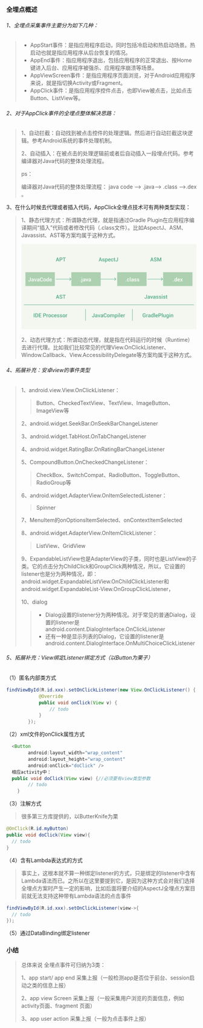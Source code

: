 ### 全埋点概述

###### 1、全埋点采集事件主要分为如下几种：

>- AppStart事件：是指应用程序启动，同时包括冷启动和热启动场景。热启动也就是指应用程序从后台恢复的情况。
>- AppEnd事件：指应用程序退出，包括应用程序的正常退出、按Home键进入后台、应用程序被强杀、应用程序崩溃等场景。
>- AppViewScreen事件：是指应用程序页面浏览，对于Android应用程序来说，就是指切换Activity或Fragment。
>- AppClick事件：是指应用程序控件点击，也即View被点击，比如点击Button、ListView等。
>
>

###### 2、对于AppClick事件的全埋点整体解决思路：

> 1、自动拦截：自动找到被点击控件的处理逻辑。然后进行自动拦截这块逻辑。参考Android系统的事件处理机制。
>
> 2、自动插入：在被点击的处理逻辑前或者后自动插入一段埋点代码。参考编译器对Java代码的整体处理流程。
>
> ps：
>
> 编译器对Java代码的整体处理流程： java code --> .java--> .class -->.dex 。

3、在什么时候去代理或者插入代码，AppClick全埋点技术可有两种类型实现：

> 1、静态代理方式：所谓静态代理，就是指通过Gradle Plugin在应用程序编译期间“插入”代码或者修改代码（.class文件）。比如AspectJ、ASM、Javassist、AST等方案均属于这种方式。
>
> ![image](<https://github.com/sunnnydaydev/Photos/blob/master/%E9%9D%99%E6%80%81%E4%BB%A3%E7%90%86.jpg>)
>
> 2、动态代理方式：所谓动态代理，就是指在代码运行的时候（Runtime）去进行代理。比如我们比较常见的代理View.OnClickListener、Window.Callback、View.AccessibilityDelegate等方案均属于这种方式。

###### 4、拓展补充：安卓view的事件类型

> 1、android.view.View.OnClickListener：
>
> > Button、CheckedTextView、TextView、ImageButton、ImageView等
>
> 2、android.widget.SeekBar.OnSeekBarChangeListener
>
> 3、android.widget.TabHost.OnTabChangeListener
>
> 4、android.widget.RatingBar.OnRatingBarChangeListener
>
> 5、CompoundButton.OnCheckedChangeListener：
>
> > CheckBox、SwitchCompat、RadioButton、ToggleButton、RadioGroup等
>
> 6、android.widget.AdapterView.OnItemSelectedListener：
>
> > Spinner
>
> 7、MenuItem的onOptionsItemSelected、onContextItemSelected
>
> 8、android.widget.AdapterView.OnItemClickListener：
>
> > ListView、GridView
>
> 9、ExpandableListView也是AdapterView的子类，同时也是ListView的子类。它的点击分为ChildClick和GroupClick两种情况，所以，它设置的listener也是分为两种情况，即：android.widget.ExpandableListView.OnChildClickListener和android.widget.ExpandableList-View.OnGroupClickListener，
>
> 10、dialog
>
> > - Dialog设置的listener分为两种情况。对于常见的普通Dialog，设置的listener是android.content.DialogInterface.OnClickListener
> > - 还有一种是显示列表的Dialog，它设置的listener是android.content.DialogInterface.OnMultiChoiceClickListener



###### 5、拓展补充：View绑定Listener绑定方式（以Button为栗子）

（1）匿名内部类方式

```java
findViewById(R.id.xxx).setOnClickListener(new View.OnClickListener() {
            @Override
            public void onClick(View v) {
                // todo 
            }
        });
```

（2）xml文件的onClick属性方式

```java
  <Button
        android:layout_width="wrap_content"
        android:layout_height="wrap_content"
        android:onClick="doClick" />
  相应activity中：
  public void doClick(View view) {//必须要有view类型参数
        // todo
    }
```

（3）注解方式

> 很多第三方库提供的，以ButterKnife为栗

```java
@OnClick(R.id.myButton)
public void doClick(View view){
  // todo
}
```



（4）含有Lambda表达式的方式

> 事实上，这根本就不算一种绑定listener的方式，只是绑定的listener中含有Lambda语法而已。之所以在这里要提到它，是因为这种方式会对我们选择全埋点方案时产生一定的影响，比如后面将要介绍的AspectJ全埋点方案目前就无法支持这种带有Lambda语法的点击事件

```java
findViewById(R.id.xxx).setOnClickListener(view->{
  // todo
});
```



（5）通过DataBinding绑定listener



### 小结

> 总体来说 全埋点事件可归纳为3类：
>
> 1、app start/ app end  采集上报（一般检测app是否位于前台、session启动之类的信息上报）
>
> 2、app view Screen 采集上报（一般采集用户浏览的页面信息，例如activity页面、fragment 页面）
>
> 3、app user action 采集上报（一般为点击事件上报）
>
> 



